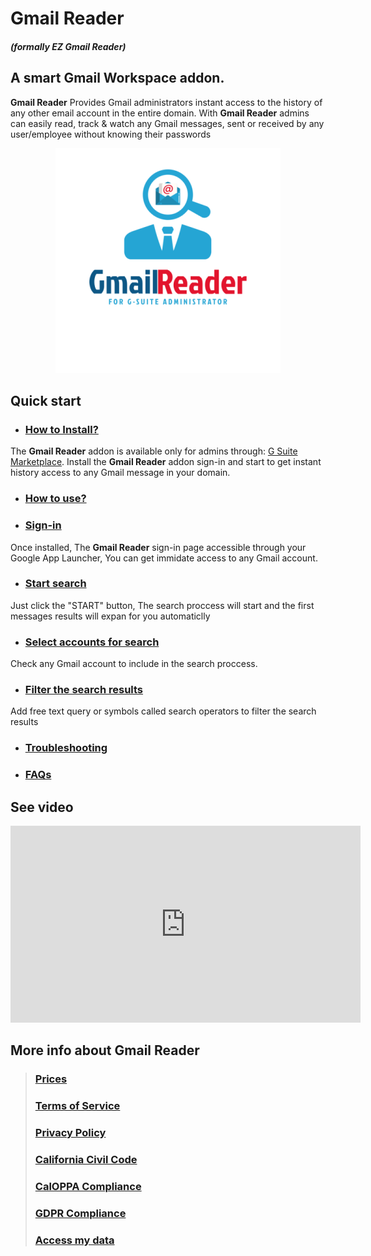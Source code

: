 # Gmail Reader
##### (formally __EZ Gmail Reader__)

## A smart Gmail Workspace addon.
__Gmail Reader__ Provides Gmail administrators instant access to the history of any other email account in the entire domain. With __Gmail Reader__ admins can easily read, track & watch any Gmail messages, sent or received by any user/employee without knowing their passwords

<p style="text-align:center"><img alt="Gmail Reader logo" title="Gmail Reader logo" src="../../imgs/gmail-reader360x360.png" /></p>

<p id="quick-start"></p>

## Quick start
 + ### [How to Install?](how-to-install-gmail-reader.md)
 The __Gmail Reader__ addon is available only for admins through: <a href="https://gsuite.google.com/marketplace/app/ez_gmail_reader/1060242446754" target="_blank">G Suite Marketplace</a>.
 Install the __Gmail Reader__ addon sign-in and start to get instant history access to any Gmail message in your domain.

 + ### [How to use?](how-to-use.md)
 + ### [Sign-in](how-to-use.md#app-launcher)
Once installed, The __Gmail Reader__ sign-in page accessible through your Google App Launcher, You can get immidate access to any Gmail account.
 + ### [Start search](how-to-use.md#start-search)
 Just click the "START" button, The search proccess will start and the first messages results will expan for you automaticlly
 + ### [Select accounts for search](how-to-use.md#cross-account-search)
 Check any Gmail account to include in the search proccess.
 + ### [Filter the search results](how-to-use.md#add-search-operator)
 Add free text query or symbols called search operators to filter the search results
+ ### [Troubleshooting](troubleshooting.md)
+ ### [FAQs](../../faqs.md)

## See video
<div style="text-align:center">
 <iframe width="560" height="315" src="https://www.youtube.com/embed/27fVbMOh_Ec" title="YouTube video player" frameborder="0" allow="accelerometer; autoplay; clipboard-write; encrypted-media; gyroscope; picture-in-picture" allowfullscreen></iframe>
  </div>

## More info about Gmail Reader 
> ### [Prices](prices.md)
> ### [Terms of Service](terms-of-service.md)
> ### [Privacy Policy](privacy-policy.md)
> ### [California Civil Code](privacy-policy.md#CaliforniaCivilCode)
> ### [CalOPPA Compliance](privacy-policy.md#CalOPPA)
> ### [GDPR Compliance](privacy-policy.md#gdpr)
> ### [Access my data](how-to-use#delete-my-data.md)



